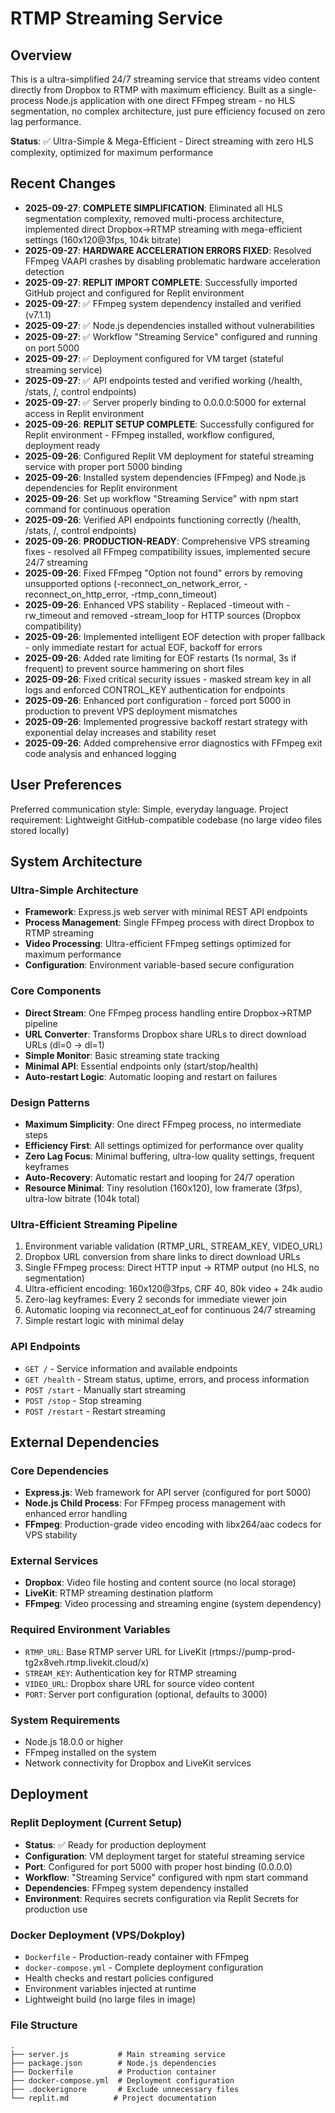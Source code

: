 # RTMP Streaming Service

## Overview

This is a ultra-simplified 24/7 streaming service that streams video content directly from Dropbox to RTMP with maximum efficiency. Built as a single-process Node.js application with one direct FFmpeg stream - no HLS segmentation, no complex architecture, just pure efficiency focused on zero lag performance.

**Status**: ✅ Ultra-Simple & Mega-Efficient - Direct streaming with zero HLS complexity, optimized for maximum performance

## Recent Changes

- **2025-09-27**: **COMPLETE SIMPLIFICATION**: Eliminated all HLS segmentation complexity, removed multi-process architecture, implemented direct Dropbox→RTMP streaming with mega-efficient settings (160x120@3fps, 104k bitrate)
- **2025-09-27**: **HARDWARE ACCELERATION ERRORS FIXED**: Resolved FFmpeg VAAPI crashes by disabling problematic hardware acceleration detection
- **2025-09-27**: **REPLIT IMPORT COMPLETE**: Successfully imported GitHub project and configured for Replit environment
- **2025-09-27**: ✅ FFmpeg system dependency installed and verified (v7.1.1)
- **2025-09-27**: ✅ Node.js dependencies installed without vulnerabilities 
- **2025-09-27**: ✅ Workflow "Streaming Service" configured and running on port 5000
- **2025-09-27**: ✅ Deployment configured for VM target (stateful streaming service)
- **2025-09-27**: ✅ API endpoints tested and verified working (/health, /stats, /, control endpoints)
- **2025-09-27**: ✅ Server properly binding to 0.0.0.0:5000 for external access in Replit environment
- **2025-09-26**: **REPLIT SETUP COMPLETE**: Successfully configured for Replit environment - FFmpeg installed, workflow configured, deployment ready
- **2025-09-26**: Configured Replit VM deployment for stateful streaming service with proper port 5000 binding
- **2025-09-26**: Installed system dependencies (FFmpeg) and Node.js dependencies for Replit environment
- **2025-09-26**: Set up workflow "Streaming Service" with npm start command for continuous operation
- **2025-09-26**: Verified API endpoints functioning correctly (/health, /stats, /, control endpoints)
- **2025-09-26**: **PRODUCTION-READY**: Comprehensive VPS streaming fixes - resolved all FFmpeg compatibility issues, implemented secure 24/7 streaming
- **2025-09-26**: Fixed FFmpeg "Option not found" errors by removing unsupported options (-reconnect_on_network_error, -reconnect_on_http_error, -rtmp_conn_timeout)
- **2025-09-26**: Enhanced VPS stability - Replaced -timeout with -rw_timeout and removed -stream_loop for HTTP sources (Dropbox compatibility)
- **2025-09-26**: Implemented intelligent EOF detection with proper fallback - only immediate restart for actual EOF, backoff for errors
- **2025-09-26**: Added rate limiting for EOF restarts (1s normal, 3s if frequent) to prevent source hammering on short files
- **2025-09-26**: Fixed critical security issues - masked stream key in all logs and enforced CONTROL_KEY authentication for endpoints
- **2025-09-26**: Enhanced port configuration - forced port 5000 in production to prevent VPS deployment mismatches
- **2025-09-26**: Implemented progressive backoff restart strategy with exponential delay increases and stability reset
- **2025-09-26**: Added comprehensive error diagnostics with FFmpeg exit code analysis and enhanced logging

## User Preferences

Preferred communication style: Simple, everyday language.
Project requirement: Lightweight GitHub-compatible codebase (no large video files stored locally)

## System Architecture

### Ultra-Simple Architecture
- **Framework**: Express.js web server with minimal REST API endpoints
- **Process Management**: Single FFmpeg process with direct Dropbox to RTMP streaming
- **Video Processing**: Ultra-efficient FFmpeg settings optimized for maximum performance
- **Configuration**: Environment variable-based secure configuration

### Core Components
- **Direct Stream**: One FFmpeg process handling entire Dropbox→RTMP pipeline
- **URL Converter**: Transforms Dropbox share URLs to direct download URLs (dl=0 → dl=1)  
- **Simple Monitor**: Basic streaming state tracking
- **Minimal API**: Essential endpoints only (start/stop/health)
- **Auto-restart Logic**: Automatic looping and restart on failures

### Design Patterns
- **Maximum Simplicity**: One direct FFmpeg process, no intermediate steps
- **Efficiency First**: All settings optimized for performance over quality
- **Zero Lag Focus**: Minimal buffering, ultra-low quality settings, frequent keyframes
- **Auto-Recovery**: Automatic restart and looping for 24/7 operation
- **Resource Minimal**: Tiny resolution (160x120), low framerate (3fps), ultra-low bitrate (104k total)

### Ultra-Efficient Streaming Pipeline
1. Environment variable validation (RTMP_URL, STREAM_KEY, VIDEO_URL)
2. Dropbox URL conversion from share links to direct download URLs  
3. Single FFmpeg process: Direct HTTP input → RTMP output (no HLS, no segmentation)
4. Ultra-efficient encoding: 160x120@3fps, CRF 40, 80k video + 24k audio
5. Zero-lag keyframes: Every 2 seconds for immediate viewer join
6. Automatic looping via reconnect_at_eof for continuous 24/7 streaming
7. Simple restart logic with minimal delay

### API Endpoints
- `GET /` - Service information and available endpoints
- `GET /health` - Stream status, uptime, errors, and process information
- `POST /start` - Manually start streaming
- `POST /stop` - Stop streaming
- `POST /restart` - Restart streaming

## External Dependencies

### Core Dependencies
- **Express.js**: Web framework for API server (configured for port 5000)
- **Node.js Child Process**: For FFmpeg process management with enhanced error handling
- **FFmpeg**: Production-grade video encoding with libx264/aac codecs for VPS stability

### External Services
- **Dropbox**: Video file hosting and content source (no local storage)
- **LiveKit**: RTMP streaming destination platform
- **FFmpeg**: Video processing and streaming engine (system dependency)

### Required Environment Variables
- `RTMP_URL`: Base RTMP server URL for LiveKit (rtmps://pump-prod-tg2x8veh.rtmp.livekit.cloud/x)
- `STREAM_KEY`: Authentication key for RTMP streaming
- `VIDEO_URL`: Dropbox share URL for source video content
- `PORT`: Server port configuration (optional, defaults to 3000)

### System Requirements
- Node.js 18.0.0 or higher
- FFmpeg installed on the system
- Network connectivity for Dropbox and LiveKit services

## Deployment

### Replit Deployment (Current Setup)
- **Status**: ✅ Ready for production deployment
- **Configuration**: VM deployment target for stateful streaming service
- **Port**: Configured for port 5000 with proper host binding (0.0.0.0)
- **Workflow**: "Streaming Service" configured with npm start command
- **Dependencies**: FFmpeg system dependency installed
- **Environment**: Requires secrets configuration via Replit Secrets for production use

### Docker Deployment (VPS/Dokploy)
- `Dockerfile` - Production-ready container with FFmpeg
- `docker-compose.yml` - Complete deployment configuration
- Health checks and restart policies configured
- Environment variables injected at runtime
- Lightweight build (no large files in image)

### File Structure
```
.
├── server.js           # Main streaming service
├── package.json        # Node.js dependencies
├── Dockerfile          # Production container
├── docker-compose.yml  # Deployment configuration
├── .dockerignore       # Exclude unnecessary files
└── replit.md          # Project documentation
```